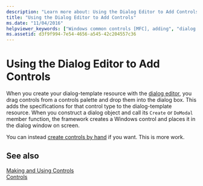 ```yaml
---
description: "Learn more about: Using the Dialog Editor to Add Controls"
title: "Using the Dialog Editor to Add Controls"
ms.date: "11/04/2016"
helpviewer_keywords: ["Windows common controls [MFC], adding", "dialog box controls [MFC], adding to dialog boxes", "controls [MFC], adding to dialog boxes", "Dialog editor, creating controls", "common controls [MFC], adding"]
ms.assetid: d3f9f994-7e54-4656-a545-42c204557c36
---
```

# Using the Dialog Editor to Add Controls

When you create your dialog-template resource with the [dialog editor](../windows/dialog-editor.md), you drag controls from a controls palette and drop them into the dialog box. This adds the specifications for that control type to the dialog-template resource. When you construct a dialog object and call its `Create` or `DoModal` member function, the framework creates a Windows control and places it in the dialog window on screen.

You can instead [create controls by hand](../mfc/adding-controls-by-hand.md) if you want. This is more work.

## See also

[Making and Using Controls](../mfc/making-and-using-controls.md)<br/>
[Controls](../mfc/controls-mfc.md)
